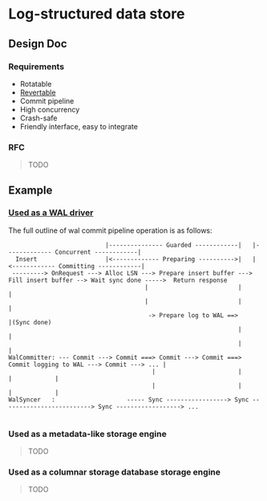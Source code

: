 # Log-structured data store

## Design Doc

### Requirements
- Rotatable
- [Revertable](https://lucid.app/lucidchart/8baf4fec-24dc-40f8-99f7-9ff29a0fff81/edit?viewport_loc=-305%2C789%2C2048%2C1161%2C0_0&invitationId=inv_2ca1f279-4f25-4ad6-826a-ed6328989ab2)
- Commit pipeline
- High concurrency
- Crash-safe
- Friendly interface, easy to integrate

### RFC
> TODO

## Example

### [Used as a WAL driver](example/wal)

The full outline of wal commit pipeline operation is as follows:
```
                           |--------------- Guarded ------------|   |------------- Concurrent ------------|
  Insert                   |<------------- Preparing ---------->|   |<------------ Committing ------------|
 ---------> OnRequest ---> Alloc LSN ---> Prepare insert buffer ---> Fill insert buffer --> Wait sync done ----->  Return response
                                      |                         |                                            |
                                      |                         |                                            |
                                       -> Prepare log to WAL ==>                                             |(Sync done)
                                                                |                                            |
                                                                |                                            |
WalCommitter: --- Commit ---> Commit ===> Commit ---> Commit ===> Commit logging to WAL ---> Commit ---> ... |
                                        |                       |                               |            |
                                        |                       |                               |            |
WalSyncer   :                    ----- Sync -----------------> Sync -------------------------> Sync ------------------> ...


```

### Used as a metadata-like storage engine
> TODO

### Used as a columnar storage database storage engine
> TODO
